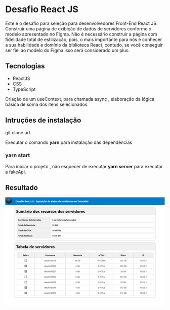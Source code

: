 # Desafio React JS
Este é o desafio para seleção para desenvolvedores Front-End React JS. Construir uma página de exibição de dados de servidores conforme o modelo apresentado no Figma. Não é necessário construir a página com fidelidade total de estilização, pois, o mais importante para nós é conhecer a sua habilidade e domínio da biblioteca React, contudo, se você conseguir ser fiel ao modelo do Figma isso será considerado um plus.


## Tecnologias

- ReactJS
- CSS
- TypeScript

Criação de um useContext, para chamada async , elaboração da lógica básica de soma dos itens selecionados. 




## Intruções de instalação

git clone url.

Executar o comando **yarn** para instalação das dependências

### yarn start 

Para iniciar o projeto , não esquecer de executar **yarn server** para executar a fakeApi.<br>

## Resultado

![imagemdemonstração](./src/assets/imagemrl.jpg)